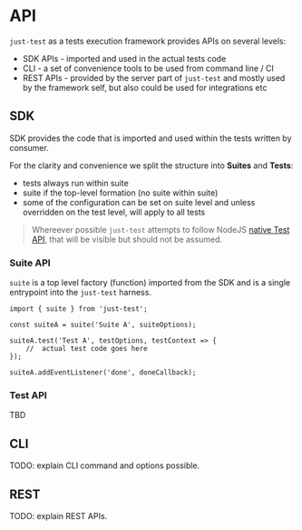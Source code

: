 # API
`just-test` as a tests execution framework provides APIs on several levels:
- SDK APIs - imported and used in the actual tests code
- CLI - a set of convenience tools to be used from command line / CI
- REST APIs - provided by the server part of `just-test` and mostly used by the framework self, but also could be used for integrations etc

## SDK
SDK provides the code that is imported and used within the tests written by consumer.

For the clarity and convenience we split the structure into __Suites__ and __Tests__:
- tests always run within suite
- suite if the top-level formation (no suite within suite)
- some of the configuration can be set on suite level and unless overridden on the test level, will apply to all tests

> Whereever possible `just-test` attempts to follow NodeJS [native Test API](https://nodejs.org/api/test.html), that will be visible but should not be assumed.

### Suite API
`suite` is a top level factory (function) imported from the SDK and is a single entrypoint into the `just-test` harness.

```
import { suite } from 'just-test';

const suiteA = suite('Suite A', suiteOptions);

suiteA.test('Test A', testOptions, testContext => {
	//	actual test code goes here
});

suiteA.addEventListener('done', doneCallback);
```

### Test API
TBD

## CLI
TODO: explain CLI command and options possible.

## REST
TODO: explain REST APIs.
